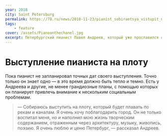 ```yaml
---
year: 2018
city: Saint Petersburg
permalink: https://78.ru/news/2018-11-23/pianist_sobiraetsya_vistupit_na_plotu_proplivaya_po_kanalam_peterburga
tags:
    - feature
cover: /assets/Pianoonthechanel.jpg
excerpt: Петербургский пианист Павел Андреев, который уже прославился своими концертами в необычных местах, собирается на этот раз устроить необычный перфоманс на воде.
---
```


# Выступление пианиста на плоту

Пока пианист не запланировал точных дат своего выступления. Точно только он знает одно — в это время должно быть тепло и темно. Есть у Андреева и другие, не менее грандиозные планы, с помощью которых он планирует привлечь внимание к нескольким социальным проблемам.

> — Собираюсь выступить на плоту, который будет плавать по рекам и каналам. Я очень хочу поблагодарить город. Он не только воспитал меня, но и наполнил мою жизнь творческим содержанием, отраженным через архитектуру, музыку, живопись, поэзию. Я очень люблю и ценю Петербург, — рассказал Андреев.

